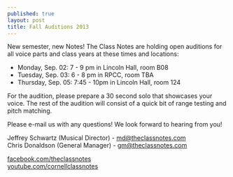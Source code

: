 ```yaml
---
published: true
layout: post
title: Fall Auditions 2013
---
```


New semester, new Notes! The Class Notes are holding open auditions for all voice parts and class years at these times and locations:

- Monday, Sep. 02: 7 - 9 pm in Lincoln Hall, room B08
- Tuesday, Sep. 03: 6 - 8 pm in RPCC, room TBA
- Thursday, Sep. 05: 7:45 - 10pm in Lincoln Hall, room 124

For the audition, please prepare a 30 second solo that showcases your voice. The rest of the audition will consist of a quick bit of range testing and pitch matching.

Please e-mail us with any questions! We look forward to hearing from you!

Jeffrey Schwartz (Musical Director) - md@theclassnotes.com<br>
Chris Donaldson (General Manager) - gm@theclassnotes.com

[facebook.com/theclassnotes](http://facebook.com/theclassnotes)<br>
[youtube.com/cornellclassnotes](www.youtube.com/cornellclassnotes)